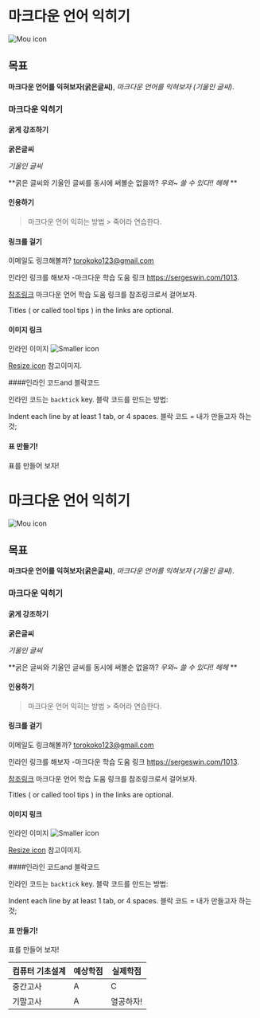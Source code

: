  


# 마크다운 언어 익히기

![Mou icon](https://lh3.googleusercontent.com/2kmiMX-LRs2eO5B5JEBBqf4zR63svYUFquEUhbgc4O-I-Jajwt0ubvzDSTheoMHvGn__=s114)

## 목표

**마크다운 언어를 익혀보자(굵은글씨)**,
*마크다운 언어를 익혀보자 (기울인 글씨)*.

### 마크다운 익히기

#### 굵게 강조하기 

**굵은글씨** 

*기울인 글씨* 

**굵은 글씨와 기울인 글씨를 동시에 써볼순 없을까?
 _우와~ 쓸 수 있다!! 헤헤_ **

#### 인용하기

> 마크다운 언어 익히는 방법 &gt; 죽어라 연습한다.

#### 링크를 걸기

이메일도 링크해볼까? <torokoko123@gmail.com> 

인라인 링크를 해보자
-마크다운 학습 도움 링크 <https://sergeswin.com/1013>.

 [참조링크][id] 마크다운 언어 학습 도움 링크를 참조링크로서 걸어보자.

[id]: http://www.fruitfulife.net/990"

Titles ( or called tool tips ) in the links are optional.

#### 이미지 링크

인라인 이미지 ![Smaller icon](http://25.io/smaller/favicon.ico "Title here")

[Resize icon][2] 참고이미지.

[2]: http://resizesafari.com/favicon.ico "Title"

####인라인 코드and 블락코드

인라인 코드는 `backtick` key. 블락 코드를 만드는 방법:

Indent each line by at least 1 tab, or 4 spaces.
    블락 코드 = 내가 만들고자 하는것; 








#### 표 만들기!



표를 만들어 보자!
# 마크다운 언어 익히기

![Mou icon](https://lh3.googleusercontent.com/2kmiMX-LRs2eO5B5JEBBqf4zR63svYUFquEUhbgc4O-I-Jajwt0ubvzDSTheoMHvGn__=s114)

## 목표

**마크다운 언어를 익혀보자(굵은글씨)**,
*마크다운 언어를 익혀보자 (기울인 글씨)*.

### 마크다운 익히기

#### 굵게 강조하기 

**굵은글씨** 

*기울인 글씨* 

**굵은 글씨와 기울인 글씨를 동시에 써볼순 없을까?
 _우와~ 쓸 수 있다!! 헤헤_ **

#### 인용하기

> 마크다운 언어 익히는 방법 &gt; 죽어라 연습한다.

#### 링크를 걸기

이메일도 링크해볼까? <torokoko123@gmail.com> 

인라인 링크를 해보자
-마크다운 학습 도움 링크 <https://sergeswin.com/1013>.

 [참조링크][id] 마크다운 언어 학습 도움 링크를 참조링크로서 걸어보자.

[id]: http://www.fruitfulife.net/990"

Titles ( or called tool tips ) in the links are optional.

#### 이미지 링크

인라인 이미지 ![Smaller icon](http://25.io/smaller/favicon.ico "Title here")

[Resize icon][2] 참고이미지.

[2]: http://resizesafari.com/favicon.ico "Title"

####인라인 코드and 블락코드

인라인 코드는 `backtick` key. 블락 코드를 만드는 방법:

Indent each line by at least 1 tab, or 4 spaces.
    블락 코드 = 내가 만들고자 하는것; 








#### 표 만들기!



표를 만들어 보자!

컴퓨터 기초설계| 예상학점        | 실제학점
------------  | ------------- | ------------
중간고사      | A             | C
기말고사      | A             | 열공하자!


